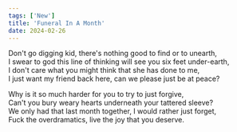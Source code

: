 ```yaml
---
tags: ['New']
title: 'Funeral In A Month'
date: 2024-02-26
---
```


Don't go digging kid, there's nothing good to find or to unearth,  
I swear to god this line of thinking will see you six feet under-earth,  
I don't care what you might think that she has done to me,  
I just want my friend back here, can we please just be at peace?

Why is it so much harder for you to try to just forgive,  
Can't you bury weary hearts underneath your tattered sleeve?  
We only had that last month together, I would rather just forget,  
Fuck the overdramatics, live the joy that you deserve.  
